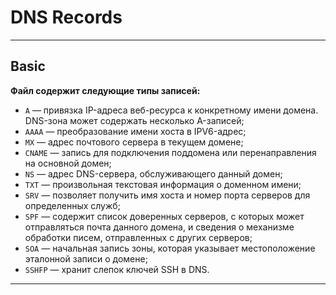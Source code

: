 # DNS Records
***
## Basic
**Файл содержит следующие типы записей:**
- `А` — привязка IP-адреса веб-ресурса к конкретному имени домена. DNS-зона может содержать несколько A-записей;
- `AAAA` — преобразование имени хоста в IPV6-адрес;
- `MX` — адрес почтового сервера в текущем домене;
- `CNAME` — запись для подключения поддомена или перенаправления на основной домен;
- `NS` — адрес DNS-сервера, обслуживающего данный домен;
- `TXT` — произвольная текстовая информация о доменном имени;
- `SRV` — позволяет получить имя хоста и номер порта серверов для определенных служб;
- `SPF` — содержит список доверенных серверов, с которых может отправляться почта данного домена, и сведения о механизме обработки писем, отправленных с других серверов;
- `SOA` — начальная запись зоны, которая указывает местоположение эталонной записи о домене;
- `SSHFP` — хранит слепок ключей SSH в DNS.
***
